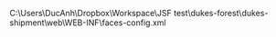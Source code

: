 C:\Users\DucAnh\Dropbox\Workspace\JSF test\dukes-forest\dukes-shipment\web\WEB-INF\faces-config.xml
